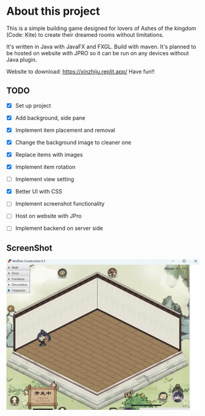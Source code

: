 # About this project
This is a simple building game designed for lovers of Ashes of the kingdom (Code: Kite) to create their dreamed rooms without limitations.

It's written in Java with JavaFX and FXGL. Build with maven. It's planned to be hosted on website with JPRO so it can be run on any devices without Java plugin.

Website to download: https://xinzhiju.replit.app/
Have fun!!

## TODO
- [x] Set up project
- [x] Add background, side pane
- [x] Implement item placement and removal
- [x] Change the background image to cleaner one
- [x] Replace items with images
- [x] Implement item rotation
- [ ] Implement view setting
- [x] Better UI with CSS
- [ ] Implement screenshot functionality
- [ ] Host on website with JPro
- [ ] Implement backend on server side


## ScreenShot
![Screenshot](Screenshot.png)

